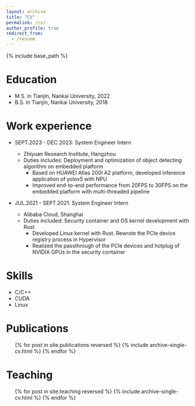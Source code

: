 ```yaml
---
layout: archive
title: "CV"
permalink: /cv/
author_profile: true
redirect_from:
  - /resume
---
```


{% include base_path %}

Education
======
* M.S. in Tianjin, Nankai University, 2022
* B.S. in Tianjin, Nankai University, 2018

Work experience
======
* SEPT.2023 - DEC.2023: System Engineer Intern
  * Zhiyuan Research Institute, Hangzhou
  * Duties includes: Deployment and optimization of object detecting algorithm on embedded platform
    * Based on HUAWEI Atlas 200I A2 platform, developed inference application of yolov5 with NPU
    * Improved end-to-end performance from 20FPS to 30FPS on the embedded platform with multi-threaded pipeline

* JUL.2021 - SEPT.2021: System Engineer Intern
  * Alibaba Cloud, Shanghai
  * Duties included: Security container and OS kernel development with Rust
    * Developed Linux kernel with Rust. Rewrote the PCIe device registry process in Hypervisor
    * Realized the passthrough of the PCIe devices and hotplug of NVIDIA GPUs in the security container
  
Skills
======
* C/C++
* CUDA
* Linux

Publications
======
  <ul>{% for post in site.publications reversed %}
    {% include archive-single-cv.html %}
  {% endfor %}</ul>
  
  
Teaching
======
  <ul>{% for post in site.teaching reversed %}
    {% include archive-single-cv.html %}
  {% endfor %}</ul>
  

